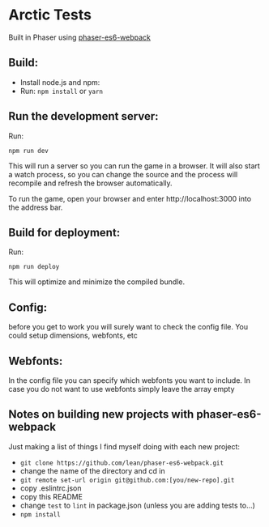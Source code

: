 # Arctic Tests

Built in Phaser using [phaser-es6-webpack](https://github.com/lean/phaser-es6-webpack.git)

## Build:

  * Install node.js and npm:
  * Run: `npm install` or `yarn`

## Run the development server:

Run:

```npm run dev```

This will run a server so you can run the game in a browser. It will also start a watch process, so you can change the source and the process will recompile and refresh the browser automatically.

To run the game, open your browser and enter http://localhost:3000 into the address bar.


## Build for deployment:

Run:

```npm run deploy```

This will optimize and minimize the compiled bundle.

## Config:
before you get to work you will surely want to check the config file. You could setup dimensions, webfonts, etc

## Webfonts:
In the config file you can specify which webfonts you want to include. In case you do not want to use webfonts simply leave the array empty

## Notes on building new projects with phaser-es6-webpack

Just making a list of things I find myself doing with each new project:

  * `git clone https://github.com/lean/phaser-es6-webpack.git`
  * change the name of the directory and cd in
  * `git remote set-url origin git@github.com:[you/new-repo].git`
  * copy .eslintrc.json
  * copy this README
  * change `test` to `lint` in package.json (unless you are adding tests to...)
  * `npm install`

